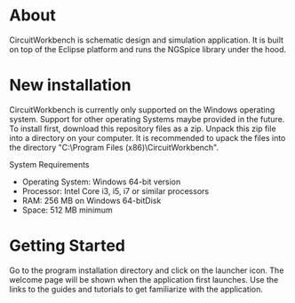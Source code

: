 # About
CircuitWorkbench is schematic design and simulation application. It is built on top of the Eclipse platform and runs the NGSpice library under the hood.

# New installation
CircuitWorkbench is currently only supported on the Windows operating system. Support for other operating Systems maybe provided in the future. 
To install first, download this repository files as a zip. Unpack this zip file into a directory on your computer. It is recommended to upack the files into the directory "C:\Program Files (x86)\CircuitWorkbench\".

System Requirements
- Operating System: Windows 64-bit version
- Processor: Intel Core i3, i5, i7 or similar processors 
- RAM: 256 MB on Windows 64-bitDisk 
- Space: 512 MB minimum

# Getting Started
Go to the program installation directory and click on the launcher icon. The welcome page will be shown when the application first launches. Use the links to the guides and tutorials to get familiarize with the application.
